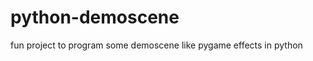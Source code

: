 python-demoscene
================

fun project to program some demoscene like pygame effects in python

